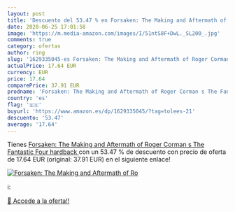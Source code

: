 ```yaml
---
layout: post
title: 'Descuento del 53.47 % en Forsaken: The Making and Aftermath of Ro'
date: 2020-06-25 17:01:58
image: 'https://m.media-amazon.com/images/I/51ntS8F+DwL._SL200_.jpg'
comments: true
category: ofertas
author: ring
slug: '1629335045-es Forsaken: The Making and Aftermath of Roger Corman s The Fantastic Four  hardback '
actualPrice: 17.64 EUR
currency: EUR
price: 17.64
comparePrice: 37.91 EUR
prodname: 'Forsaken: The Making and Aftermath of Roger Corman s The Fantastic Four  hardback '
country: 'es'
flag: '🇪🇸'
buyurl: 'https://www.amazon.es/dp/1629335045/?tag=tolees-21'
descuento: '53.47'
average: '17.64'
---
```


Tienes [Forsaken: The Making and Aftermath of Roger Corman s The Fantastic Four  hardback ](https://www.amazon.es/dp/1629335045/?tag=tolees-21) con un 53.47 % de descuento con precio de oferta de 17.64 EUR (original: 37.91 EUR) en el siguiente enlace!

[![Forsaken: The Making and Aftermath of Ro](https://m.media-amazon.com/images/I/51ntS8F+DwL._SL200_.jpg)](https://www.amazon.es/dp/1629335045/?tag=tolees-21)

ℹ️:


[🛒 Accede a la oferta!!](https://www.amazon.es/dp/1629335045/?tag=tolees-21)
